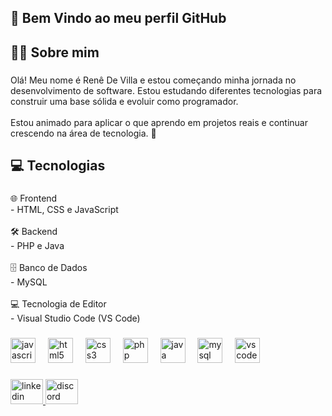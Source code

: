 <h2 align="left">👋 Bem Vindo ao meu perfil GitHub</h2>

###

<h2 align="left">🧑🏻 Sobre mim</h2>

###

<p align="left">Olá! Meu nome é Renê De Villa e estou começando minha jornada no desenvolvimento de software. Estou estudando diferentes tecnologias para construir uma base sólida e evoluir como programador.  <br><br>Estou animado para aplicar o que aprendo em projetos reais e continuar crescendo na área de tecnologia. 🚀</p>

###

<h2 align="left">💻 Tecnologias</h2>

###

<p align="left">🌐 Frontend  <br>- HTML, CSS e JavaScript  <br><br>🛠️ Backend  <br>- PHP e Java  <br><br>🗄️ Banco de Dados  <br>- MySQL<br><br>💻 Tecnologia de Editor  <br>- Visual Studio Code (VS Code)</p>

###

<div align="left">
  <img src="https://skillicons.dev/icons?i=js" height="40" alt="javascript logo"  />
  <img width="12" />
  <img src="https://skillicons.dev/icons?i=html" height="40" alt="html5 logo"  />
  <img width="12" />
  <img src="https://skillicons.dev/icons?i=css" height="40" alt="css3 logo"  />
  <img width="12" />
  <img src="https://skillicons.dev/icons?i=php" height="40" alt="php logo"  />
  <img width="12" />
  <img src="https://skillicons.dev/icons?i=java" height="40" alt="java logo"  />
  <img width="12" />
  <img src="https://skillicons.dev/icons?i=mysql" height="40" alt="mysql logo"  />
  <img width="12" />
  <img src="https://skillicons.dev/icons?i=vscode" height="40" alt="vscode logo"  />
</div>

###

<div align="left">
  <a href="www.linkedin.com/in/rene-de-villa-nunes" target="_blank">
    <img src="https://raw.githubusercontent.com/maurodesouza/profile-readme-generator/master/src/assets/icons/social/linkedin/default.svg" width="52" height="40" alt="linkedin logo"  />
  </a>
  <a href="RenêDeVilla#1234" target="_blank">
    <img src="https://raw.githubusercontent.com/maurodesouza/profile-readme-generator/master/src/assets/icons/social/discord/default.svg" width="52" height="40" alt="discord logo"  />
  </a>
</div>

###
